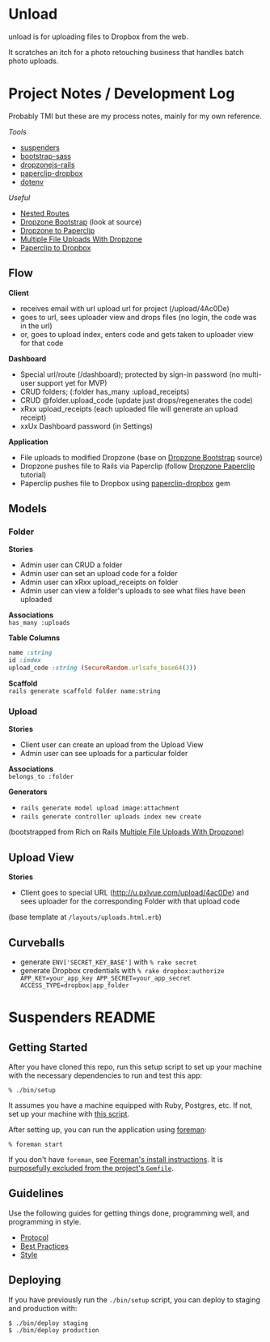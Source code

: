 # Unload

unload is for uploading files to Dropbox from the web.

It scratches an itch for a photo retouching business that handles batch photo uploads.

# Project Notes / Development Log

Probably TMI but these are my process notes, mainly for my own reference.

*Tools*
- [suspenders](https://github.com/thoughtbot/suspenders)
- [bootstrap-sass](https://github.com/twbs/bootstrap-sass)
- [dropzonejs-rails](https://github.com/ncuesta/dropzonejs-rails)
- [paperclip-dropbox](https://github.com/janko-m/paperclip-dropbox)
- [dotenv](https://github.com/bkeepers/dotenv)

*Useful*
- [Nested Routes](https://gist.github.com/jhjguxin/3074080)
- [Dropzone Bootstrap](http://www.dropzonejs.com/bootstrap.html) (look at source)
- [Dropzone to Paperclip](https://gist.github.com/Joseph-N/a57bd165ec4860fce10d)
- [Multiple File Uploads With Dropzone](https://richonrails.com/articles/multiple-file-uploads-with-dropzone)
- [Paperclip to Dropbox](https://github.com/janko-m/paperclip-dropbox)

## Flow

**Client**
- receives email with url upload url for project (/upload/4Ac0De)
- goes to url, sees uploader view and drops files (no login, the code was in the url)
- or, goes to upload index, enters code and gets taken to uploader view for that code

**Dashboard**
- Special url/route (/dashboard); protected by sign-in password (no multi-user support yet for MVP)
- CRUD folders; (:folder has_many :upload_receipts)
- CRUD @folder.upload_code (update just drops/regenerates the code)
- xRxx upload_receipts (each uploaded file will generate an upload receipt)
- xxUx Dashboard password (in Settings)

**Application**
- File uploads to modified Dropzone (base on [Dropzone Bootstrap](view-source:www.dropzonejs.com/bootstrap.html) source)
- Dropzone pushes file to Rails via Paperclip (follow [Dropzone Paperclip](https://gist.github.com/Joseph-N/a57bd165ec4860fce10d) tutorial)
- Paperclip pushes file to Dropbox using [paperclip-dropbox](https://github.com/janko-m/paperclip-dropbox) gem

## Models

### Folder

**Stories** 
- Admin user can CRUD a folder
- Admin user can set an upload code for a folder
- Admin user can xRxx upload_receipts on folder
- Admin user can view a folder's uploads to see what files have been uploaded

**Associations**  
`has_many :uploads`

**Table Columns**
```ruby
name :string
id :index
upload_code :string (SecureRandom.urlsafe_base64(3))
```

**Scaffold**  
`rails generate scaffold folder name:string`

### Upload

**Stories**
- Client user can create an upload from the Upload View
- Admin user can see uploads for a particular folder

**Associations**  
`belongs_to :folder`

**Generators**  
- `rails generate model upload image:attachment`
- `rails generate controller uploads index new create`

(bootstrapped from Rich on Rails [Multiple File Uploads With Dropzone](https://richonrails.com/articles/multiple-file-uploads-with-dropzone))

## Upload View

**Stories**
- Client goes to special URL (http://u.pxlvue.com/upload/4ac0De) and sees uploader for the corresponding Folder with that upload code

(base template at `/layouts/uploads.html.erb`)


## Curveballs

- generate `ENV['SECRET_KEY_BASE']` with `% rake secret`
- generate Dropbox credentials with `% rake dropbox:authorize APP_KEY=your_app_key APP_SECRET=your_app_secret ACCESS_TYPE=dropbox|app_folder`


# Suspenders README

## Getting Started

After you have cloned this repo, run this setup script to set up your machine
with the necessary dependencies to run and test this app:

    % ./bin/setup

It assumes you have a machine equipped with Ruby, Postgres, etc. If not, set up
your machine with [this script].

[this script]: https://github.com/thoughtbot/laptop

After setting up, you can run the application using [foreman]:

    % foreman start

If you don't have `foreman`, see [Foreman's install instructions][foreman]. It
is [purposefully excluded from the project's `Gemfile`][exclude].

[foreman]: https://github.com/ddollar/foreman
[exclude]: https://github.com/ddollar/foreman/pull/437#issuecomment-41110407

## Guidelines

Use the following guides for getting things done, programming well, and
programming in style.

* [Protocol](http://github.com/thoughtbot/guides/blob/master/protocol)
* [Best Practices](http://github.com/thoughtbot/guides/blob/master/best-practices)
* [Style](http://github.com/thoughtbot/guides/blob/master/style)

## Deploying

If you have previously run the `./bin/setup` script,
you can deploy to staging and production with:

    $ ./bin/deploy staging
    $ ./bin/deploy production
